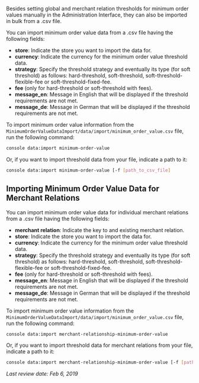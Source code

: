 Besides setting global and merchant relation thresholds for minimum order values manually in the Administration Interface, they can also be imported in bulk from a .csv file.

You can import minimum order value data from a .csv file having the following fields:

* **store**: Indicate the store you want to import the data for.
* **currency**: Indicate the currency for the minimum order value threshold data.
* **strategy**: Specify the threshold strategy and eventually its type (for soft threshold) as follows: hard-threshold, soft-threshold, soft-threshold-flexible-fee or soft-threshold-fixed-fee.
* **fee** (only for hard-threshold or soft-threshold with fees).
* **message_en**: Message in English that will be displayed if the threshold requirements are not met.
* **message_de**: Message in German that will be displayed if the threshold requirements are not met.

To import minimum order value information from the `MinimumOrderValueDataImport/data/import/minimum_order_value.csv` file, run the following command:

```bash
console data:import minimum-order-value
```

Or, if you want to import threshold data from your file, indicate a path to it:

```bash
console data:import minimum-order-value [-f [path_to_csv_file]
```

## Importing Minimum Order Value Data for Merchant Relations
You can import minimum order value data for individual merchant relations from a .csv file having the following fields:

* **merchant relation**: Indicate the key to and existing merchant relation.
* **store**: Indicate the store you want to import the data for.
* **currency**: Indicate the currency for the minimum order value threshold data.
* **strategy**: Specify the threshold strategy and eventually its type (for soft threshold) as follows: hard-threshold, soft-threshold, soft-threshold-flexible-fee or soft-threshold-fixed-fee.
* **fee** (only for hard-threshold or soft-threshold with fees).
* **message_en**: Message in English that will be displayed if the threshold requirements are not met.
* **message_de**: Message in German that will be displayed if the threshold requirements are not met.

To import minimum order value information from the `MinimumOrderValueDataImport/data/import/minimum_order_value.csv` file, run the following command:

```bash
console data:import merchant-relationship-minimum-order-value
```

Or, if you want to import threshold data for merchant relations from your file, indicate a path to it:

```bash
console data:import merchant-relationship-minimum-order-value [-f [path_to_csv_file]
```

_Last review date: Feb 6, 2019_